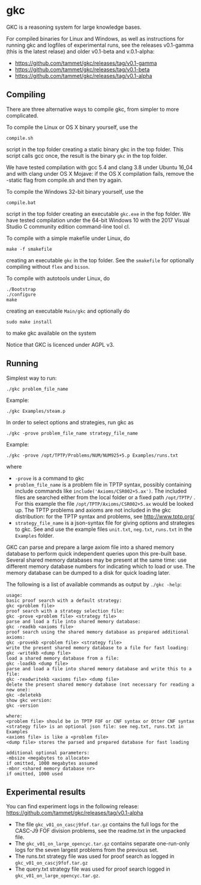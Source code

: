 gkc
===

GKC is a reasoning system for large knowledge bases.

For compiled binaries for Linux and Windows, 
as well as instructions for running gkc and logfiles of
experimental runs, see the releases v0.1-gamma
(this is the latest relase) and older v0.1-beta
and v.0.1-alpha:

* https://github.com/tammet/gkc/releases/tag/v0.1-gamma
* https://github.com/tammet/gkc/releases/tag/v0.1-beta
* https://github.com/tammet/gkc/releases/tag/v0.1-alpha


Compiling
---------

There are three alternative ways to compile gkc,
from simpler to more complicated.

To compile the Linux or OS X binary yourself, use the 

    compile.sh
  
script in the top folder creating a static binary gkc 
in the top folder. This script calls gcc once,
the result is the binary `gkc` in the top folder.

We have tested compilation with gcc 5.4 and clang 3.8
under Ubuntu 16_04 and with clang under OS X Mojave: 
if the OS X compilation fails, remove the -static flag
from compile.sh and then try again. 

To compile the Windows 32-bit binary yourself, use the

    compile.bat

script in the top folder creating an executable `gkc.exe`
in the fop folder. We have tested compilation under 
the 64-bit Windows 10 with the 2017 Visual Studio C
community edition command-line tool cl.

To compile with a simple makefile under Linux, do

    make -f smakefile

creating an executable `gkc` in the top folder.
See the `smakefile` for optionally compiling without
`flex` and `bison`.

To compile with autotools under Linux, do

    ./Bootstrap
    ./configure
    make

creating an executable `Main/gkc`
and optionally do

    sudo make install

to make gkc available on the system

Notice that GKC is licenced under AGPL v3.

Running
-------

Simplest way to run:

    ./gkc problem_file_name

Example:

    ./gkc Examples/steam.p

In order to select options and strategies, run gkc as 

    ./gkc -prove problem_file_name strategy_file_name

Example:

    ./gkc -prove /opt/TPTP/Problems/NUM/NUM925+5.p Examples/runs.txt

where
* `-prove` is a command to gkc
* `problem_file_name` is a problem file in TPTP syntax, possibly containing include commands like 
`include('Axioms/CSR002+5.ax')`. The included files are searched either from the local folder or a fixed
path `/opt/TPTP/` . For this example the file `/opt/TPTP/Axioms/CSR002+5.ax` would be looked up. 
The TPTP problems and axioms are not included in the gkc distribution: 
for the TPTP syntax and problems, see http://www.tptp.org/
* `strategy_file_name` is a json-syntax file for giving options and strategies to gkc. See and use the
example files `unit.txt`, `neg.txt`, `runs.txt` in the `Examples` folder.

GKC can parse and prepare a large axiom file into a shared memory database to perform quick
independent queries upon this pre-built base. Several shared memory databases may be present
at the same time: use different memory database numbers for indicating which to load or use.
The memory database can be dumped to a disk for quick loading later. 

The following is a list of available commands as output by `./gkc -help`:
    
    usage:
    basic proof search with a default strategy:
    gkc <problem file>
    proof search with a strategy selection file:
    gkc -prove <problem file> <strategy file>
    parse and load a file into shared memory database:
    gkc -readkb <axioms file>
    proof search using the shared memory database as prepared additional axioms:
    gkc -provekb <problem file> <strategy file>
    write the present shared memory database to a file for fast loading:
    gkc -writekb <dump file>
    load a shared memory database from a file:
    gkc -loadkb <dump file>
    parse and load a file into shared memory database and write this to a file:
    gkc -readwritekb <axioms file> <dump file>
    delete the present shared memory database (not necessary for reading a new one):
    gkc -deletekb
    show gkc version:
    gkc -version

    where:
    <problem file> should be in TPTP FOF or CNF syntax or Otter CNF syntax
    <strategy file> is an optional json file: see neg.txt, runs.txt in Examples
    <axioms file> is like a <problem file> 
    <dump file> stores the parsed and prepared database for fast loading 

    additional optional parameters:
    -mbsize <megabytes to allocate>
    if omitted, 1000 megabytes assumed
    -mbnr <shared memory database nr>
    if omitted, 1000 used



Experimental results
--------------------

You can find experiment logs in the following release:
https://github.com/tammet/gkc/releases/tag/v0.1-alpha

* The file `gkc_v01_on_cascj9fof.tar.gz` contains the full logs for the CASC-J9 FOF 
division problems, see the readme.txt in the unpacked file. 
* The `gkc_v01_on_large_opencyc.tar.gz` contains separate one-run-only logs
for the seven largest problems from the previous set.
* The runs.txt strategy file was used for proof search as logged 
in `gkc_v01_on_cascj9fof.tar.gz`
* The query.txt strategy file was used for proof search logged 
in `gkc_v01_on_large_opencyc.tar.gz`.
